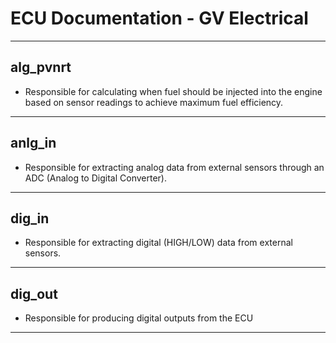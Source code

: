 # ECU Documentation - GV Electrical

___
## alg_pvnrt
- Responsible for calculating when fuel should be injected into the engine based on sensor readings to achieve maximum fuel efficiency.
___
## anlg_in
- Responsible for extracting analog data from external sensors through an ADC (Analog to Digital Converter).

___
## dig_in
- Responsible for extracting digital (HIGH/LOW) data from external sensors.
___
## dig_out
- Responsible for producing digital outputs from the ECU
___